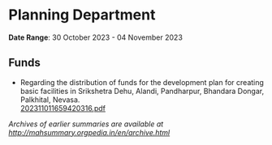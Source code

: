 # Planning Department

**Date Range**: 30 October 2023 - 04 November 2023


## Funds
- Regarding the distribution of funds for the development plan for creating basic facilities in Srikshetra Dehu, Alandi, Pandharpur, Bhandara Dongar, Palkhital, Nevasa.\
  [202311011659420316.pdf](https://gr.maharashtra.gov.in/Site/Upload/Government%20Resolutions/English/202311011659420316.pdf)


*Archives of earlier summaries are available at http://mahsummary.orgpedia.in/en/archive.html*